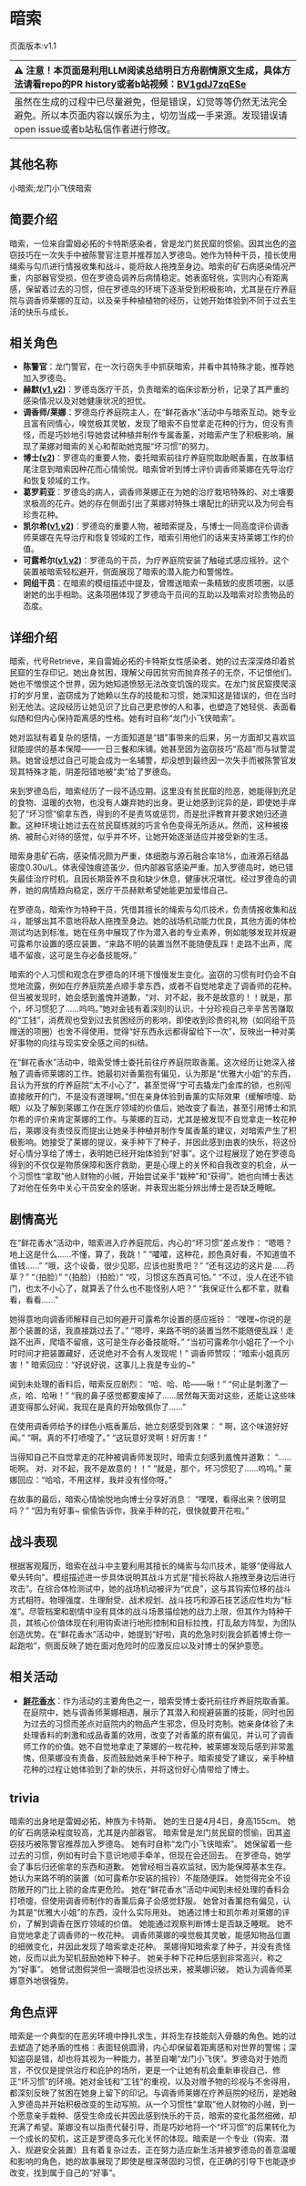 # 暗索
页面版本:v1.1
 

| :warning: 注意！本页面是利用LLM阅读总结明日方舟剧情原文生成，具体方法请看repo的PR history或者b站视频：[BV1gdJ7zqESe](https://www.bilibili.com/video/BV1gdJ7zqESe/)         |
|:----------------------------|
| 虽然在生成的过程中已尽量避免，但是错误，幻觉等等仍然无法完全避免。所以本页面内容以娱乐为主，切勿当成一手来源。发现错误请open issue或者b站私信作者进行修改。|



## 其他名称
小暗索;龙门小飞侠暗索
## 简要介绍
暗索，一位来自雷姆必拓的卡特斯感染者，曾是龙门贫民窟的惯偷。因其出色的盗窃技巧在一次失手中被陈警官注意并推荐加入罗德岛。她作为特种干员，擅长使用绳索与勾爪进行情报收集和战斗，能将敌人拖拽至身边。暗索的矿石病感染情况严重，内部器官受损，但在罗德岛调养后病情稳定。她表面轻佻，实则内心有距离感，保留着过去的习惯，但在罗德岛的环境下逐渐受到积极影响，尤其是在疗养庭院与调香师莱娜的互动，以及亲手种植植物的经历，让她开始体验到不同于过去生活的快乐与成长。
## 相关角色
-   **陈警官**：龙门警官，在一次行窃失手中抓获暗索，并看中其特殊才能，推荐她加入罗德岛。
-   **赫默([v1](char_108_silent.md),[v2](../char_v3/char_108_silent.md))**：罗德岛医疗干员，负责暗索的临床诊断分析，记录了其严重的感染情况以及对她健康状况的担忧。
-   **调香师/莱娜**：罗德岛疗养庭院主人，在“鲜花香水”活动中与暗索互动。她专业且富有同情心，嗅觉极其灵敏，发现了暗索不自觉拿走花种的行为，但没有责怪，而是巧妙地引导她尝试种植并制作专属香薰，对暗索产生了积极影响，展现了莱娜对暗索的关心和帮助她克服“坏习惯”的努力。
-   **博士([v2](../char_v3/extended_char_bo_shi.md))**：罗德岛的重要人物，委托暗索前往疗养庭院取助眠香薰，在故事结尾注意到暗索因种花而心情愉悦。暗索曾听到博士评价调香师莱娜在先导治疗和恢复领域的工作。
-   **葛罗莉亚**：罗德岛的病人，调香师莱娜正在为她的治疗栽培特殊的、对土壤要求极高的花卉。她的存在侧面引出了莱娜对特殊土壤配比的研究以及为何会有珍贵花种。
-   **凯尔希([v1](char_003_kalts.md),[v2](../char_v3/char_003_kalts.md))**：罗德岛的重要人物，被暗索提及，与博士一同高度评价调香师莱娜在先导治疗和恢复领域的工作，暗索引用他们的话来支持莱娜工作的价值。
-   **可露希尔([v1](extended_char_ke_lu_xi_er.md),[v2](../char_v3/extended_char_ke_lu_xi_er.md))**：罗德岛的干员，为疗养庭院安装了触碰式感应摇铃。这个装置被暗索轻松避开，侧面展现了暗索的潜入能力和警惕性。
-   **同组干员**：在暗索的模组描述中提及，曾赠送暗索一条精致的皮质项圈，以感谢她的出手相助。这条项圈体现了罗德岛干员间的互助以及暗索对珍贵物品的态度。
## 详细介绍
暗索，代号Retrieve，来自雷姆必拓的卡特斯女性感染者。她的过去深深烙印着贫民窟的生存印记。她出身贫困，理解父母因贫穷而抛弃孩子的无奈，不记恨他们。她也不憎恨这个世界，因为她知道愤怒无法改变饥饿的现实。在龙门贫民窟摸爬滚打的岁月里，盗窃成为了她赖以生存的技能和习惯，她深知这是错误的，但在当时别无他法。这段经历让她见识了比自己更悲惨的人和事，也塑造了她轻佻、表面看似随和但内心保持距离感的性格。她有时自称“龙门小飞侠暗索”。

她对监狱有着复杂的感情，一方面知道是“错”事带来的后果，另一方面却又喜欢监狱能提供的基本保障——一日三餐和床铺。她甚至因为盗窃技巧“高超”而与狱警混熟。她曾设想过自己可能会成为一名辅警，却没想到最终因一次失手而被陈警官发现其特殊才能，阴差阳错地被“卖”给了罗德岛。

来到罗德岛后，暗索经历了一段不适应期。这里没有贫民窟的险恶，她能得到充足的食物、温暖的衣物，也没有人嫌弃她的出身。更让她感到诧异的是，即使她手痒犯了“坏习惯”偷拿东西，得到的不是责骂或惩罚，而是批评教育并要求她归还道歉。这种环境让她过去在贫民窟练就的巧言令色变得无所适从。然而，这种被接纳、被耐心对待的感觉，似乎并不坏，让她开始逐渐适应并接受新的生活。

暗索身患矿石病，感染情况颇为严重，体细胞与源石融合率18%，血液源石结晶密度0.30u/L。体表侵蚀痕迹虽少，但内部器官感染严重。加入罗德岛时，她已错失最佳治疗时机，且因长期营养不良和缺少休息，健康状况堪忧。经过罗德岛的调养，她的病情趋向稳定，医疗干员赫默希望她能更加爱惜自己。

在罗德岛，暗索作为特种干员，凭借其擅长的绳索与勾爪技术，负责情报收集和战斗，能够出其不意地将敌人拖拽至身边。她的战场机动能力优良，其他方面的体检测试均达到标准。她在任务中展现了作为潜入者的专业素养，例如能够发现并规避可露希尔设置的感应装置，“来路不明的装置当然不能随便乱踩！走路不出声，爬墙不留痕，这可是生存必备技能呀。”

暗索的个人习惯和观念在罗德岛的环境下慢慢发生变化。盗窃的习惯有时仍会不自觉地流露，例如在疗养庭院差点顺手拿东西，或者不自觉地拿走了调香师的花种。但当被发现时，她会感到羞愧并道歉，“对、对不起，我不是故意的！！就是，那个，坏习惯犯了......呜呜。”她对金钱有着深刻的认识，十分珍视自己辛辛苦苦赚取的“工钱”，消费观也受到过去贫困经历的影响，即使收到珍贵的礼物（如同组干员赠送的项圈）也舍不得使用，觉得“好东西永远都得留给下一次”，反映出一种对美好事物的向往与现实安全感之间的纠结。

在“鲜花香水”活动中，暗索受博士委托前往疗养庭院取香薰。这次经历让她深入接触了调香师莱娜的工作。她最初对香薰抱有偏见，认为那是“优雅大小姐”的东西，且认为开放的疗养庭院“太不小心了”，甚至觉得“宁可去撬龙门金库的锁，也别闯直接敞开的门，不是没有道理啊。”但在亲身体验到香薰的实际效果（缓解喷嚏、助眠）以及了解到莱娜工作在医疗领域的价值后，她改变了看法，甚至引用博士和凯尔希的评价来肯定莱娜的工作。与莱娜的互动，尤其是被发现不自觉拿走一枚花种后，莱娜没有责怪反而提出让她亲手种植并制作专属香薰的建议，对暗索产生了积极影响。她接受了莱娜的提议，亲手种下了种子，并因此感到由衷的快乐，将这份好心情分享给了博士，表明她已经开始体验到“好事”。这个过程展现了她在罗德岛得到的不仅仅是物质保障和医疗救助，更是心理上的关怀和自我改变的机会，从一个习惯性“拿取”他人财物的小贼，开始尝试亲手“栽种”和“获得”。她也向博士表达了对他在任务中关心干员安全的感谢，并表现出能分辨出博士是否缺乏睡眠。
## 剧情高光
在“鲜花香水”活动中，暗索进入疗养庭院后，内心的“坏习惯”差点发作：
“嗯嗯？地上这是什么......不懂，算了，我跳！”
“嚯嚯，这种花，颜色真好看，不知道值不值钱......”
“哦，这个设备，很少见耶，应该也挺贵吧？”
“还有这边的这片是......药草？”
“（拍脸）”
“（拍脸）（拍脸）”
“哎，习惯这东西真可怕。”
“不过，没人在还不锁门，也太不小心了，就算丢了什么也不能怪别人吧？”
“我保证什么都不拿，就看看，看看......”

她得意地向调香师解释自己如何避开可露希尔设置的感应摇铃：
“嘿嘿~你说的是那个装置的话，我直接跳过去了。”
“嗯哼，来路不明的装置当然不能随便乱踩！走路不出声，爬墙不留痕，这可是生存必备技能呀。”
“当初可露希尔小姐花了一个小时时间才把装置藏好，还说绝对不会有人发现呢！”
调香师赞叹：“暗索小姐真厉害！”
暗索回应：“好说好说，这事儿上我是专业的~”

闻到未处理的香料后，暗索反应剧烈：
“哈、哈、哈——啾！”
“何止是刺激了一点，哈、哈啾！”
“我的鼻子感觉都要废掉了......居然每天面对这些，还能让这些味道变得那么好闻，我现在是真的开始敬佩你了......”

在使用调香师给予的绿色小瓶香薰后，她立刻感受到效果：
“ 啊，这个味道好好闻。”
“啊。真的不打喷嚏了。”
“这玩意好灵啊！好厉害！”

当得知自己不自觉拿走的花种被调香师发现时，暗索立刻感到羞愧并道歉：
“......呃啊。 对、对不起，我不是故意的！！"
“就是，那个，坏习惯犯了......呜呜。”
莱娜回应：“哈哈，不用这样，我并没有怪你呀。”

在故事的最后，暗索心情愉悦地向博士分享好消息：
“嘿嘿，看得出来？很明显吗？”
“因为有好事~ 偷偷告诉你，我亲手种的花，很快就要开花啦。”
## 战斗表现
根据客观履历，暗索在战斗中主要利用其擅长的绳索与勾爪技术，能够“使得敌人晕头转向”。模组描述进一步具体说明其战斗方式是“擅长将敌人拖拽至身边后进行攻击”。在综合体检测试中，她的战场机动被评为“优良”，这与其钩索位移的战斗方式相符。物理强度、生理耐受、战术规划、战斗技巧和源石技艺适应性均为“标准”。尽管档案和剧情中没有具体的战斗场景描绘她的战力上限，但其作为特种干员，其核心价值体现在利用钩索进行地形控制和目标拉拽，打乱敌方阵型，为团队创造优势。在“鲜花香水”活动中，她提到“好啦，真的危急时刻我会抓着博士你一起跑啦”，侧面反映了她在面对危险时的应激反应以及对博士的保护意愿。
## 相关活动
-   **[鲜花香水](../stories/story_rope_set_1.md)**：作为活动的主要角色之一，暗索受博士委托前往疗养庭院取香薰。在庭院中，她与调香师莱娜相遇，展示了其潜入和规避装置的技能，同时也因为过去的习惯而差点对庭院内的物品产生邪念，但及时克制。她亲身体验了未处理香料的刺激和成品香薰的效用，改变了对香薰的原有偏见，并认可了调香师工作的价值。她不自觉地拿走了莱娜的一枚花种，被莱娜发现后感到非常羞愧，但莱娜没有责备，反而鼓励她亲手种下种子。暗索接受了建议，亲手种植花种的过程让她体验到了新的快乐，并将这份好心情带给了博士。
## trivia
暗索的出身地是雷姆必拓，种族为卡特斯。
她的生日是4月4日，身高155cm。
她的矿石病感染程度较高，尤其是内部器官。
暗索曾是龙门贫民窟的惯偷，因其盗窃技巧被陈警官推荐加入罗德岛。
她有时自称“龙门小飞侠暗索”。
她保留着一些过去的习惯，例如有时会下意识地顺手牵羊，但现在会还回去。
在罗德岛，她学会了事后归还偷拿的东西和道歉。
她曾经相当喜欢监狱，因为能保障基本生存。
她认为来路不明的装置（如可露希尔安装的摇铃）不能随便踩。
她觉得完全不设防敞开的门比上锁的金库更危险。
她在“鲜花香水”活动中闻到未经处理的香料会打喷嚏，但使用调香师制作的香薰后鼻子会感觉舒服。
她曾对香薰抱有偏见，认为其是“优雅大小姐”的东西，没什么实际用处。
她通过博士和凯尔希对莱娜的评价，了解到调香在医疗领域的价值。
她能通过观察判断博士是否缺乏睡眠。
她不自觉地拿走了调香师的一枚花种。
调香师莱娜的嗅觉极其灵敏，能感知物品位置的细微变化，并因此发现了暗索拿走花种。
莱娜得知暗索拿了种子，并没有责怪她，反而以此为契机鼓励她种下种子。
她亲手种下花种后感到非常高兴，称之为“好事”。
她曾试图假哭但一滴眼泪也没挤出来，被莱娜识破。
她认为调香师莱娜意外地很强势。
## 角色点评
暗索是一个典型的在恶劣环境中挣扎求生，并将生存技能刻入骨髓的角色。她的过去塑造了她矛盾的性格：表面轻佻圆滑，内心却保留着距离感和对世界的警惕；深知盗窃是错，却也将其视为一种能力，甚至自嘲“龙门小飞侠”。罗德岛对于她而言，不仅仅是提供治疗和庇护的场所，更是一个让她有机会重新审视自己、修正“坏习惯”的环境。她对金钱和“工钱”的重视，以及对赠予物的珍视与不舍得用，都深刻反映了贫困在她身上留下的印记。与调香师莱娜在疗养庭院的经历，是她融入罗德岛并开始积极改变的生动写照。从一个习惯性“拿取”他人财物的小贼，到一个愿意亲手栽种、感受生命成长并因此感到快乐的干员，暗索的变化虽然细微，却充满了希望。莱娜没有以指责代替引导，而是巧妙地将一个“坏习惯”的后果转化为一个成长的契机，这正是罗德岛多元化关怀的体现。暗索是一个专业（钩索、潜入、规避安全装置）且有着复杂过去，正在努力适应新生活并被罗德岛的善意温暖和影响的角色，她的故事展现了即使是根深蒂固的习惯，在正确的引导下也能逐步改变，找到属于自己的“好事”。